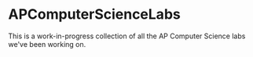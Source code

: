 # APComputerScienceLabs
This is a work-in-progress collection of all the AP Computer Science labs we've been working on.

